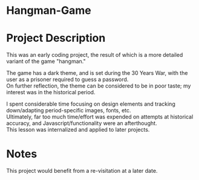 # Hangman-Game

# Project Description
This was an early coding project, the result of which is a more detailed variant of the game "hangman."<br>

The game has a dark theme, and is set during the 30 Years War, with the user as a prisoner required to guess a password.<br>
On further reflection, the theme can be considered to be in poor taste; my interest was in the historical period.<br> 

I spent considerable time focusing on design elements and tracking down/adapting period-specific images, fonts, etc.<br> 
Ultimately, far too much time/effort was expended on attempts at historical accuracy, and Javascript/functionality were an afterthought.<br> 
This lesson was internalized and applied to later projects.<br>

# Notes
This project would benefit from a re-visitation at a later date.<br>

